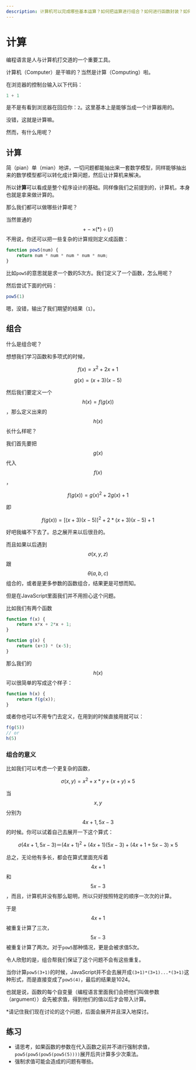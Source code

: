 ```yaml
---
description: 计算机可以完成哪些基本运算？如何把运算进行组合？如何进行函数封装？如何实现递归？
---
```


# 计算

编程语言是人与计算机打交道的一个重要工具。

计算机（Computer）是干嘛的？当然是计算（Computing）啦。

在浏览器的控制台输入以下代码：

```javascript
1 + 1
```

是不是有看到浏览器在回应你：`2`。这里基本上是能够当成一个计算器用的。

没错，这就是计算嘛。

然而，有什么用呢？

## 计算

简（pian）单（mian）地讲，一切问题都能抽出来一套数学模型，同样能够抽出来的数学模型都可以转化成计算问题，然后让计算机来解决。

所以**计算**可以看成是整个程序设计的基础。同样像我们之前提到的，计算机，本身也就是拿来做计算的。

那么我们都可以做哪些计算呢？

当然普通的$$+ - \times(*) \div(/)$$不用说，你还可以把一些复杂的计算规则定义成函数：

```javascript
function pow5(num) {
    return num * num * num * num * num;
}
```

比如`pow5`的意思就是求一个数的5次方。我们定义了一个函数，怎么用呢？

然后尝试下面的代码：
```javascript
pow5(1)
```

嗯，没错，输出了我们期望的结果（`1`）。

## 组合

什么是组合呢？

想想我们学习函数和多项式的时候，

$$
f(x) = x^2 + 2x + 1
$$

$$
g(x) = (x+3)(x-5)
$$

然后我们要定义一个$$h(x) = f(g(x))$$，那么定义出来的$$h(x)$$长什么样呢？

我们首先要把$$g(x)$$代入$$f(x)$$，

$$
f(g(x)) = g(x)^2 + 2g(x) + 1
$$

即

$$
f(g(x)) = [(x+3)(x-5)]^2 + 2 * (x+3)(x-5) + 1
$$

好吧我编不下去了。总之展开来以后很丑的。

而且如果以后遇到$$\sigma(x,y,z)$$跟$$\theta(a,b,c)$$组合的，或者是更多参数的函数组合，结果更是可想而知。

但是在JavaScript里面我们并不用担心这个问题。

比如我们有两个函数

```javascript
function f(x) {
    return x*x + 2*x + 1;
}

function g(x) {
    return (x+3) * (x-5);
}
```

那么我们的$$h(x)$$可以很简单的写成这个样子：

```javascript
function h(x) {
    return f(g(x));
}
```

或者你也可以不用专门去定义，在用到的时候直接用就可以：

```javascript
f(g(5))
// or
h(5)
```

### 组合的意义

比如我们可以考虑一个更复杂的函数，

$$
\sigma(x,y) = x^2 + x*y + (x+y)\times5
$$

当 $$x, y$$ 分别为 $$4x+1,5x-3$$的时候。你可以试着自己去展开一下这个算式：

$$
\sigma(4x+1, 5x-3) ＝
(4x+1)^2 + (4x+1)(5x-3)+(4x+1+5x-3)\times 5
$$

总之，无论他有多长，都会在算式里面充斥着$$4x+1$$和$$5x-3$$，而且，计算机并没有那么聪明，所以只好按照特定的顺序一次次的计算。

于是$$4x+1$$被重复计算了三次，$$5x-3$$被重复计算了两次。对于`pow5`那种情况，更是会被求值5次。

令人欣慰的是，组合帮我们保证了这个问题不会有这些重复。

当你计算`pow5(3+1)`的时候，JavaScript并不会去展开成`(3+1)*(3+1)...*(3+1)`这种形式，而是直接变成了`pow5(4)`，最后的结果是1024。

也就是说，函数的每个自变量（编程语言里面我们会把他们叫做参数（argument））会先被求值，得到他们的值以后才会带入计算。

\*请记住我们现在讨论的这个问题，后面会展开并且深入地探讨。

## 练习

* 请思考，如果函数的参数在代入函数之前并不进行强制求值，`pow5(pow5(pow5(pow5(5))))`展开后共计算多少次乘法。
* 强制求值可能会造成的问题有哪些。

